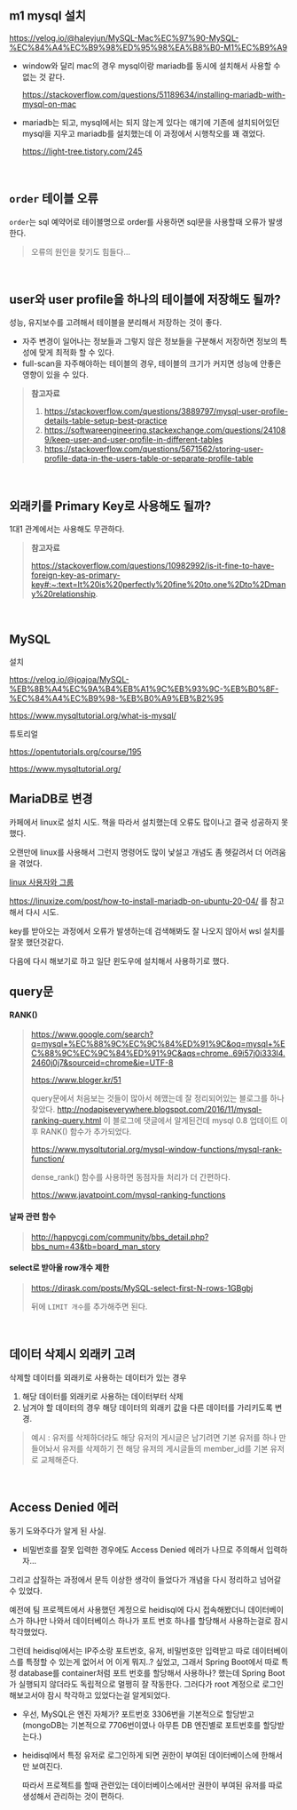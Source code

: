 ## m1 mysql 설치
https://velog.io/@haleyjun/MySQL-Mac%EC%97%90-MySQL-%EC%84%A4%EC%B9%98%ED%95%98%EA%B8%B0-M1%EC%B9%A9

* window와 달리 mac의 경우 mysql이랑 mariadb를 동시에 설치해서 사용할 수 없는 것 같다.

    https://stackoverflow.com/questions/51189634/installing-mariadb-with-mysql-on-mac

* mariadb는 되고, mysql에서는 되지 않는게 있다는 얘기에 기존에 설치되어있던 mysql을 지우고 mariadb를 설치했는데 이 과정에서 시행착오를 꽤 겪었다.

    https://light-tree.tistory.com/245

<br>

## `order` 테이블 오류

`order`는 sql 예약어로 테이블명으로 order를 사용하면 sql문을 사용할때 오류가 발생한다.

> 오류의 원인을 찾기도 힘들다...

<br>

## user와 user profile을 하나의 테이블에 저장해도 될까?

성능, 유지보수를 고려해서 테이블을 분리해서 저장하는 것이 좋다.

* 자주 변경이 일어나는 정보들과 그렇지 않은 정보들을 구분해서 저장하면 정보의 특성에 맞게 최적화 할 수 있다.
* full-scan을 자주해야하는 테이블의 경우, 테이블의 크기가 커지면 성능에 안좋은 영향이 있을 수 있다.

> **참고자료**
>
> 1. https://stackoverflow.com/questions/3889797/mysql-user-profile-details-table-setup-best-practice
> 2. https://softwareengineering.stackexchange.com/questions/241089/keep-user-and-user-profile-in-different-tables
> 3. https://stackoverflow.com/questions/5671562/storing-user-profile-data-in-the-users-table-or-separate-profile-table

<br>

## 외래키를 Primary Key로 사용해도 될까?

1대1 관계에서는 사용해도 무관하다.

> **참고자료**
>
> https://stackoverflow.com/questions/10982992/is-it-fine-to-have-foreign-key-as-primary-key#:~:text=It%20is%20perfectly%20fine%20to,one%2Dto%2Dmany%20relationship.

<br>

## MySQL

설치

https://velog.io/@joajoa/MySQL-%EB%8B%A4%EC%9A%B4%EB%A1%9C%EB%93%9C-%EB%B0%8F-%EC%84%A4%EC%B9%98-%EB%B0%A9%EB%B2%95

https://www.mysqltutorial.org/what-is-mysql/

튜토리얼

https://opentutorials.org/course/195

https://www.mysqltutorial.org/



## MariaDB로 변경

카페에서 linux로 설치 시도. 책을 따라서 설치했는데 오류도 많이나고 결국 성공하지 못했다.

오랜만에 linux를 사용해서 그런지 명령어도 많이 낯설고 개념도 좀 헷갈려서 더 어려움을 겪었다.

[linux 사용자와 그룹](https://nolboo.kim/blog/2015/08/18/linux-users-groups/)

https://linuxize.com/post/how-to-install-mariadb-on-ubuntu-20-04/ 를 참고해서 다시 시도.

key를 받아오는 과정에서 오류가 발생하는데 검색해봐도 잘 나오지 않아서 wsl 설치를 잘못 했던것같다.

다음에 다시 해보기로 하고 일단 윈도우에 설치해서 사용하기로 했다.



## query문

#### RANK()

> https://www.google.com/search?q=mysql+%EC%88%9C%EC%9C%84%ED%91%9C&oq=mysql+%EC%88%9C%EC%9C%84%ED%91%9C&aqs=chrome..69i57j0i333l4.2460j0j7&sourceid=chrome&ie=UTF-8
>
> https://www.bloger.kr/51
>
> query문에서 처음보는 것들이 많아서 헤맸는데 잘 정리되어있는 블로그를 하나 찾았다. http://nodapiseverywhere.blogspot.com/2016/11/mysql-ranking-query.html 이 블로그에 댓글에서 알게된건데 mysql 0.8 업데이트 이후 RANK() 함수가 추가되었다.
>
> https://www.mysqltutorial.org/mysql-window-functions/mysql-rank-function/
>
> dense_rank() 함수를 사용하면 동점자들 처리가 더 간편하다.
>
> https://www.javatpoint.com/mysql-ranking-functions

#### 날짜 관련 함수

> http://happycgi.com/community/bbs_detail.php?bbs_num=43&tb=board_man_story

#### select로 받아올 row개수 제한

> https://dirask.com/posts/MySQL-select-first-N-rows-1GBgbj
>
> 뒤에 `LIMIT 개수`를 추가해주면 된다.

<br>

## 데이터 삭제시 외래키 고려

삭제할 데이터를 외래키로 사용하는 데이터가 있는 경우

1. 해당 데이터를 외래키로 사용하는 데이터부터 삭제
2. 남겨야 할 데이터의 경우 해당 데이터의 외래키 값을 다른 데이터를 가리키도록 변경.

> 예시 : 유저를 삭제하더라도 해당 유저의 게시글은 남기려면 기본 유저를 하나 만들어놔서 유저를 삭제하기 전 해당 유저의 게시글들의 member_id를 기본 유저로 교체해준다.

<br>

## Access Denied 에러

동기 도와주다가 알게 된 사실.

* 비밀번호를 잘못 입력한 경우에도 Access Denied 에러가 나므로 주의해서 입력하자...

그리고 삽질하는 과정에서 문득 이상한 생각이 들었다가 개념을 다시 정리하고 넘어갈 수 있었다.

예전에 팀 프로젝트에서 사용했던 계정으로 heidisql에 다시 접속해봤더니 데이터베이스가 하나만 나와서 데이터베이스 하나가 포트 번호 하나를 할당해서 사용하는걸로 잠시 착각했었다.

그런데 heidisql에서는 IP주소랑 포트번호, 유저, 비밀번호만 입력받고 따로 데이터베이스를 특정할 수 있는게 없어서 어 이게 뭐지..? 싶었고, 그래서 Spring Boot에서 따로 특정 database를 container처럼 포트 번호를 할당해서 사용하나? 했는데 Spring Boot가 실행되지 않더라도 독립적으로 멀쩡히 잘 작동한다. 그러다가 root 계정으로 로그인 해보고서야 잠시 착각하고 있었다는걸 알게되었다.

* 우선, MySQL은 엔진 자체가? 포트번호 3306번을 기본적으로 할당받고 (mongoDB는 기본적으로 7706번이였나 아무튼 DB 엔진별로 포트번호를 할당받는다.)

* heidisql에서 특정 유저로 로그인하게 되면 권한이 부여된 데이터베이스에 한해서만 보여진다.

  따라서 프로젝트를 할때 관련있는 데이터베이스에서만 권한이 부여된 유저를 따로 생성해서 관리하는 것이 편하다.
